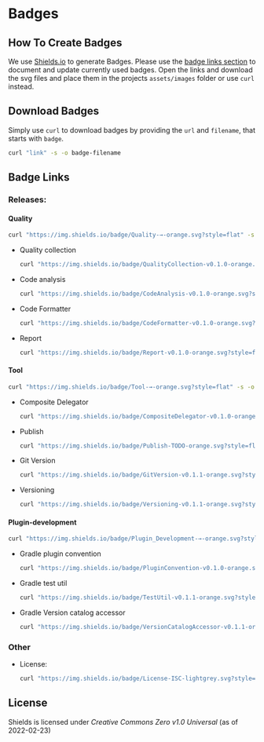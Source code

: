 # Badges

## How To Create Badges

We use [Shields.io](https://shields.io/) to generate Badges.
Please use the [badge links section](#_badge_links) to document and update currently used badges.
Open the links and download the svg files and place them in the projects `assets/images` folder or use `curl` instead.

## Download Badges

Simply use `curl` to download badges by providing the `url` and `filename`, that starts with `badge`.

```bash
curl "link" -s -o badge-filename
```

## Badge Links

### Releases:

#### Quality

```bash
curl "https://img.shields.io/badge/Quality-→-orange.svg?style=flat" -s -o ../assets/images/badge-section-quality.svg
```

- Quality collection
  ```bash
  curl "https://img.shields.io/badge/QualityCollection-v0.1.0-orange.svg?style=flat" -s -o ../assets/images/badge-release-quality-collection.svg
  ```
- Code analysis
  ```bash
  curl "https://img.shields.io/badge/CodeAnalysis-v0.1.0-orange.svg?style=flat" -s -o ../assets/images/badge-release-quality-code-analysis.svg
  ```
- Code Formatter
  ```bash
  curl "https://img.shields.io/badge/CodeFormatter-v0.1.0-orange.svg?style=flat" -s -o ../assets/images/badge-release-quality-code-formatter.svg
  ```
- Report
  ```bash
  curl "https://img.shields.io/badge/Report-v0.1.0-orange.svg?style=flat" -s -o ../assets/images/badge-release-quality-report.svg
  ```

#### Tool

```bash
curl "https://img.shields.io/badge/Tool-→-orange.svg?style=flat" -s -o ../assets/images/badge-section-tool.svg
```

- Composite Delegator
  ```bash
  curl "https://img.shields.io/badge/CompositeDelegator-v0.1.0-orange.svg?style=flat" -s -o ../assets/images/badge-release-tool-composite-delegator.svg
  ```
- Publish
  ```bash
  curl "https://img.shields.io/badge/Publish-TODO-orange.svg?style=flat" -s -o ../assets/images/badge-release-tool-publish.svg
  ```
- Git Version
  ```bash
  curl "https://img.shields.io/badge/GitVersion-v0.1.1-orange.svg?style=flat" -s -o ../assets/images/badge-release-tool-git-version.svg
  ```
- Versioning
  ```bash
  curl "https://img.shields.io/badge/Versioning-v0.1.1-orange.svg?style=flat" -s -o ../assets/images/badge-release-tool-versioning.svg
  ```

#### Plugin-development

```bash
curl "https://img.shields.io/badge/Plugin_Development-→-orange.svg?style=flat" -s -o ../assets/images/badge-section-plugin-development.svg
```

- Gradle plugin convention
  ```bash
  curl "https://img.shields.io/badge/PluginConvention-v0.1.0-orange.svg?style=flat" -s -o ../assets/images/badge-release-gradle-plugin-convention.svg
  ```
- Gradle test util
  ```bash
  curl "https://img.shields.io/badge/TestUtil-v0.1.1-orange.svg?style=flat" -s -o ../assets/images/badge-release-gradle-test-util.svg
  ```
- Gradle Version catalog accessor
  ```bash
  curl "https://img.shields.io/badge/VersionCatalogAccessor-v0.1.1-orange.svg?style=flat" -s -o ../assets/images/badge-release-gradle-version-catalog-accessor.svg
  ```

### Other

- License:
  ```bash
  curl "https://img.shields.io/badge/License-ISC-lightgrey.svg?style=flat" -s -o badge-license.svg
  ```

## License

Shields is licensed under _Creative Commons Zero v1.0 Universal_ (as of 2022-02-23)
